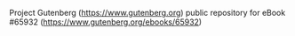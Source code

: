 Project Gutenberg (https://www.gutenberg.org) public repository for
eBook #65932 (https://www.gutenberg.org/ebooks/65932)
